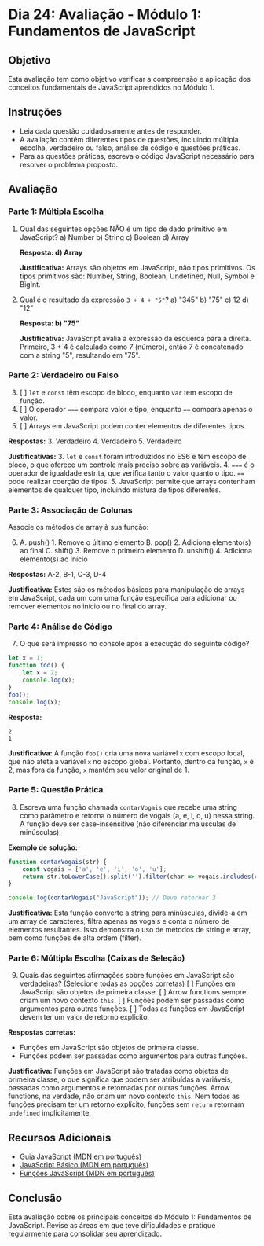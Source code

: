 # Dia 24: Avaliação - Módulo 1: Fundamentos de JavaScript

## Objetivo
Esta avaliação tem como objetivo verificar a compreensão e aplicação dos conceitos fundamentais de JavaScript aprendidos no Módulo 1.

## Instruções
- Leia cada questão cuidadosamente antes de responder.
- A avaliação contém diferentes tipos de questões, incluindo múltipla escolha, verdadeiro ou falso, análise de código e questões práticas.
- Para as questões práticas, escreva o código JavaScript necessário para resolver o problema proposto.

## Avaliação

### Parte 1: Múltipla Escolha

1. Qual das seguintes opções NÃO é um tipo de dado primitivo em JavaScript?
   a) Number
   b) String
   c) Boolean
   d) Array

   **Resposta: d) Array**
   
   **Justificativa:** Arrays são objetos em JavaScript, não tipos primitivos. Os tipos primitivos são: Number, String, Boolean, Undefined, Null, Symbol e BigInt.

2. Qual é o resultado da expressão `3 + 4 + "5"`?
   a) "345"
   b) "75"
   c) 12
   d) "12"

   **Resposta: b) "75"**
   
   **Justificativa:** JavaScript avalia a expressão da esquerda para a direita. Primeiro, 3 + 4 é calculado como 7 (número), então 7 é concatenado com a string "5", resultando em "75".

### Parte 2: Verdadeiro ou Falso

3. [ ] `let` e `const` têm escopo de bloco, enquanto `var` tem escopo de função.
4. [ ] O operador `===` compara valor e tipo, enquanto `==` compara apenas o valor.
5. [ ] Arrays em JavaScript podem conter elementos de diferentes tipos.

**Respostas:**
3. Verdadeiro
4. Verdadeiro
5. Verdadeiro

**Justificativas:**
3. `let` e `const` foram introduzidos no ES6 e têm escopo de bloco, o que oferece um controle mais preciso sobre as variáveis.
4. `===` é o operador de igualdade estrita, que verifica tanto o valor quanto o tipo. `==` pode realizar coerção de tipos.
5. JavaScript permite que arrays contenham elementos de qualquer tipo, incluindo mistura de tipos diferentes.

### Parte 3: Associação de Colunas

Associe os métodos de array à sua função:

6. 
   A. push()     1. Remove o último elemento
   B. pop()      2. Adiciona elemento(s) ao final
   C. shift()    3. Remove o primeiro elemento
   D. unshift()  4. Adiciona elemento(s) ao início

**Respostas:**
A-2, B-1, C-3, D-4

**Justificativa:** Estes são os métodos básicos para manipulação de arrays em JavaScript, cada um com uma função específica para adicionar ou remover elementos no início ou no final do array.

### Parte 4: Análise de Código

7. O que será impresso no console após a execução do seguinte código?

```javascript
let x = 1;
function foo() {
    let x = 2;
    console.log(x);
}
foo();
console.log(x);
```

**Resposta:**
```
2
1
```

**Justificativa:** A função `foo()` cria uma nova variável `x` com escopo local, que não afeta a variável `x` no escopo global. Portanto, dentro da função, `x` é 2, mas fora da função, `x` mantém seu valor original de 1.

### Parte 5: Questão Prática

8. Escreva uma função chamada `contarVogais` que recebe uma string como parâmetro e retorna o número de vogais (a, e, i, o, u) nessa string. A função deve ser case-insensitive (não diferenciar maiúsculas de minúsculas).

**Exemplo de solução:**

```javascript
function contarVogais(str) {
    const vogais = ['a', 'e', 'i', 'o', 'u'];
    return str.toLowerCase().split('').filter(char => vogais.includes(char)).length;
}

console.log(contarVogais("JavaScript")); // Deve retornar 3
```

**Justificativa:** Esta função converte a string para minúsculas, divide-a em um array de caracteres, filtra apenas as vogais e conta o número de elementos resultantes. Isso demonstra o uso de métodos de string e array, bem como funções de alta ordem (filter).

### Parte 6: Múltipla Escolha (Caixas de Seleção)

9. Quais das seguintes afirmações sobre funções em JavaScript são verdadeiras? (Selecione todas as opções corretas)
   [ ] Funções em JavaScript são objetos de primeira classe.
   [ ] Arrow functions sempre criam um novo contexto `this`.
   [ ] Funções podem ser passadas como argumentos para outras funções.
   [ ] Todas as funções em JavaScript devem ter um valor de retorno explícito.

**Respostas corretas:**
- Funções em JavaScript são objetos de primeira classe.
- Funções podem ser passadas como argumentos para outras funções.

**Justificativa:** Funções em JavaScript são tratadas como objetos de primeira classe, o que significa que podem ser atribuídas a variáveis, passadas como argumentos e retornadas por outras funções. Arrow functions, na verdade, não criam um novo contexto `this`. Nem todas as funções precisam ter um retorno explícito; funções sem `return` retornam `undefined` implicitamente.

## Recursos Adicionais

- [Guia JavaScript (MDN em português)](https://developer.mozilla.org/pt-BR/docs/Web/JavaScript/Guide)
- [JavaScript Básico (MDN em português)](https://developer.mozilla.org/pt-BR/docs/Learn/Getting_started_with_the_web/JavaScript_basics)
- [Funções JavaScript (MDN em português)](https://developer.mozilla.org/pt-BR/docs/Web/JavaScript/Guide/Functions)

## Conclusão

Esta avaliação cobre os principais conceitos do Módulo 1: Fundamentos de JavaScript. Revise as áreas em que teve dificuldades e pratique regularmente para consolidar seu aprendizado.

